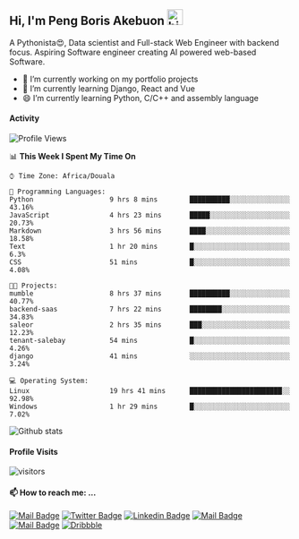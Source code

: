  ## Hi, I'm Peng Boris Akebuon <img src="https://user-images.githubusercontent.com/1303154/88677602-1635ba80-d120-11ea-84d8-d263ba5fc3c0.gif" width="28px" alt="hi">

 A Pythonista😍, Data scientist and Full-stack Web Engineer with backend focus. Aspiring Software engineer creating AI powered web-based Software.
- 🔭 I’m currently working on my portfolio projects
- 🌱 I’m currently learning Django, React and Vue
- 😄 I’m currently learning Python, C/C++ and assembly language

#### Activity
<!--START_SECTION:waka-->
![Profile Views](http://img.shields.io/badge/Profile%20Views-11-blue)

📊 **This Week I Spent My Time On** 

```text
⌚︎ Time Zone: Africa/Douala

💬 Programming Languages: 
Python                   9 hrs 8 mins        ██████████░░░░░░░░░░░░░░░   43.16% 
JavaScript               4 hrs 23 mins       █████░░░░░░░░░░░░░░░░░░░░   20.73% 
Markdown                 3 hrs 56 mins       ████░░░░░░░░░░░░░░░░░░░░░   18.58% 
Text                     1 hr 20 mins        █░░░░░░░░░░░░░░░░░░░░░░░░   6.3% 
CSS                      51 mins             █░░░░░░░░░░░░░░░░░░░░░░░░   4.08%

🐱‍💻 Projects: 
mumble                   8 hrs 37 mins       ██████████░░░░░░░░░░░░░░░   40.77% 
backend-saas             7 hrs 22 mins       ████████░░░░░░░░░░░░░░░░░   34.83% 
saleor                   2 hrs 35 mins       ███░░░░░░░░░░░░░░░░░░░░░░   12.23% 
tenant-salebay           54 mins             █░░░░░░░░░░░░░░░░░░░░░░░░   4.26% 
django                   41 mins             ░░░░░░░░░░░░░░░░░░░░░░░░░   3.24%

💻 Operating System: 
Linux                    19 hrs 41 mins      ███████████████████████░░   92.98% 
Windows                  1 hr 29 mins        █░░░░░░░░░░░░░░░░░░░░░░░░   7.02%

```


<!--END_SECTION:waka-->


![Github stats](https://github-readme-stats.vercel.app/api?username=itzomen&theme=vue&show_icons=true&count_private=true)
 
 #### Profile Visits 

![visitors](https://visitor-badge.glitch.me/badge?page_id=itzomen)

#### 📫 How to reach me: ...

[![Mail Badge](https://img.shields.io/badge/-itzomen-c0392b?style=flat&labelColor=c0392b&logo=gmail&logoColor=white)](mailto:peng.akebuon2468@gmail.com)
[![Twitter Badge](https://img.shields.io/badge/-@itz_omen-1ca0f1?style=flat&labelColor=1ca0f1&logo=twitter&logoColor=white&link=https://twitter.com/itz_omen)](https://twitter.com/itz_omen/) [![Linkedin Badge](https://img.shields.io/badge/-Peng_Boris_Akebuon-0e76a8?style=flat&labelColor=0e76a8&logo=linkedin&logoColor=white)](https://www.linkedin.com/in/peng-boris-akebuon-0b8ba0195/)
 [![Mail Badge](https://img.shields.io/badge/-Academy_Omen-e74c3c?style=flat&labelColor=e74c3c&logo=youtube&logoColor=white)](https://www.youtube.com/channel/UCknaAfNfqKQDQFnqP2zMA6A)  [![Mail Badge](https://img.shields.io/badge/-@itz_an_omen-5851DB?style=flat&labelColor=5851DB&logo=instagram&logoColor=white)](https://instagram.com/itz_an_omen)  [![Dribbble](https://img.shields.io/badge/-itzomen-ea4c89?style=flat&label&logo=dribbble&logoColor=white)](https://dribbble.com/itzomen)
